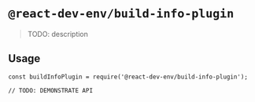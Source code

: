 # `@react-dev-env/build-info-plugin`

> TODO: description

## Usage

```
const buildInfoPlugin = require('@react-dev-env/build-info-plugin');

// TODO: DEMONSTRATE API
```
